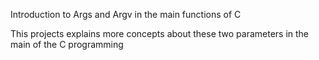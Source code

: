 Introduction to Args and Argv in the main functions of C 

This projects explains more concepts about these two parameters in the main of the C programming
